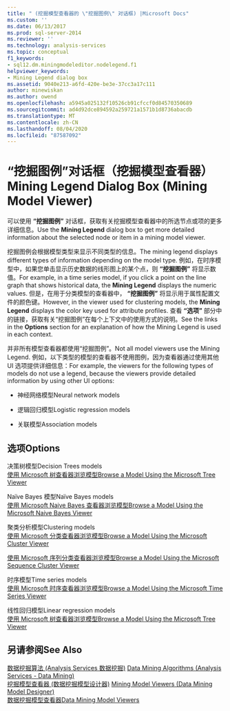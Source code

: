 ```yaml
---
title: " (挖掘模型查看器的 \"挖掘图例\" 对话框) |Microsoft Docs"
ms.custom: ''
ms.date: 06/13/2017
ms.prod: sql-server-2014
ms.reviewer: ''
ms.technology: analysis-services
ms.topic: conceptual
f1_keywords:
- sql12.dm.miningmodeleditor.nodelegend.f1
helpviewer_keywords:
- Mining Legend dialog box
ms.assetid: 9040e213-a6fd-420e-be3e-37cc3a17c111
author: minewiskan
ms.author: owend
ms.openlocfilehash: a5945a025132f10526cb91cfccf0d84570350689
ms.sourcegitcommit: ad4d92dce894592a259721a1571b1d8736abacdb
ms.translationtype: MT
ms.contentlocale: zh-CN
ms.lasthandoff: 08/04/2020
ms.locfileid: "87587092"
---
```

# <a name="mining-legend-dialog-box-mining-model-viewer"></a><span data-ttu-id="64f2e-102">“挖掘图例”对话框（挖掘模型查看器）</span><span class="sxs-lookup"><span data-stu-id="64f2e-102">Mining Legend Dialog Box (Mining Model Viewer)</span></span>
  <span data-ttu-id="64f2e-103">可以使用 **“挖掘图例”** 对话框，获取有关挖掘模型查看器中的所选节点或项的更多详细信息。</span><span class="sxs-lookup"><span data-stu-id="64f2e-103">Use the **Mining Legend** dialog box to get more detailed information about the selected node or item in a mining model viewer.</span></span>  
  
 <span data-ttu-id="64f2e-104">挖掘图例会根据模型类型来显示不同类型的信息。</span><span class="sxs-lookup"><span data-stu-id="64f2e-104">The mining legend displays different types of information depending on the model type.</span></span> <span data-ttu-id="64f2e-105">例如，在时序模型中，如果您单击显示历史数据的线形图上的某个点，则 **“挖掘图例”** 将显示数值。</span><span class="sxs-lookup"><span data-stu-id="64f2e-105">For example, in a time series model, if you click a point on the line graph that shows historical data, the **Mining Legend** displays the numeric values.</span></span> <span data-ttu-id="64f2e-106">但是，在用于分类模型的查看器中， **“挖掘图例”** 将显示用于属性配置文件的颜色键。</span><span class="sxs-lookup"><span data-stu-id="64f2e-106">However, in the viewer used for clustering models, the **Mining Legend** displays the color key used for attribute profiles.</span></span> <span data-ttu-id="64f2e-107">查看 **“选项”** 部分中的链接，获取有关“挖掘图例”在每个上下文中的使用方式的说明。</span><span class="sxs-lookup"><span data-stu-id="64f2e-107">See the links in the **Options** section for an explanation of how the Mining Legend is used in each context.</span></span>  
  
 <span data-ttu-id="64f2e-108">并非所有模型查看器都使用“挖掘图例”。</span><span class="sxs-lookup"><span data-stu-id="64f2e-108">Not all model viewers use the Mining Legend.</span></span> <span data-ttu-id="64f2e-109">例如，以下类型的模型的查看器不使用图例，因为查看器通过使用其他 UI 选项提供详细信息：</span><span class="sxs-lookup"><span data-stu-id="64f2e-109">For example, the viewers for the following types of models do not use a legend, because the viewers provide detailed information by using other UI options:</span></span>  
  
-   <span data-ttu-id="64f2e-110">神经网络模型</span><span class="sxs-lookup"><span data-stu-id="64f2e-110">Neural network models</span></span>  
  
-   <span data-ttu-id="64f2e-111">逻辑回归模型</span><span class="sxs-lookup"><span data-stu-id="64f2e-111">Logistic regression models</span></span>  
  
-   <span data-ttu-id="64f2e-112">关联模型</span><span class="sxs-lookup"><span data-stu-id="64f2e-112">Association models</span></span>  
  
## <a name="options"></a><span data-ttu-id="64f2e-113">选项</span><span class="sxs-lookup"><span data-stu-id="64f2e-113">Options</span></span>  
 <span data-ttu-id="64f2e-114">决策树模型</span><span class="sxs-lookup"><span data-stu-id="64f2e-114">Decision Trees models</span></span>  
 [<span data-ttu-id="64f2e-115">使用 Microsoft 树查看器浏览模型</span><span class="sxs-lookup"><span data-stu-id="64f2e-115">Browse a Model Using the Microsoft Tree Viewer</span></span>](data-mining/browse-a-model-using-the-microsoft-tree-viewer.md)  
  
 <span data-ttu-id="64f2e-116">Naïve Bayes 模型</span><span class="sxs-lookup"><span data-stu-id="64f2e-116">Naïve Bayes models</span></span>  
 [<span data-ttu-id="64f2e-117">使用 Microsoft Naive Bayes 查看器浏览模型</span><span class="sxs-lookup"><span data-stu-id="64f2e-117">Browse a Model Using the Microsoft Naive Bayes Viewer</span></span>](data-mining/browse-a-model-using-the-microsoft-naive-bayes-viewer.md)  
  
 <span data-ttu-id="64f2e-118">聚类分析模型</span><span class="sxs-lookup"><span data-stu-id="64f2e-118">Clustering models</span></span>  
 [<span data-ttu-id="64f2e-119">使用 Microsoft 分类查看器浏览模型</span><span class="sxs-lookup"><span data-stu-id="64f2e-119">Browse a Model Using the Microsoft Cluster Viewer</span></span>](data-mining/browse-a-model-using-the-microsoft-cluster-viewer.md)  
  
 [<span data-ttu-id="64f2e-120">使用 Microsoft 序列分类查看器浏览模型</span><span class="sxs-lookup"><span data-stu-id="64f2e-120">Browse a Model Using the Microsoft Sequence Cluster Viewer</span></span>](data-mining/browse-a-model-using-the-microsoft-sequence-cluster-viewer.md)  
  
 <span data-ttu-id="64f2e-121">时序模型</span><span class="sxs-lookup"><span data-stu-id="64f2e-121">Time series models</span></span>  
 [<span data-ttu-id="64f2e-122">使用 Microsoft 时序查看器浏览模型</span><span class="sxs-lookup"><span data-stu-id="64f2e-122">Browse a Model Using the Microsoft Time Series Viewer</span></span>](data-mining/browse-a-model-using-the-microsoft-time-series-viewer.md)  
  
 <span data-ttu-id="64f2e-123">线性回归模型</span><span class="sxs-lookup"><span data-stu-id="64f2e-123">Linear regression models</span></span>  
 [<span data-ttu-id="64f2e-124">使用 Microsoft 树查看器浏览模型</span><span class="sxs-lookup"><span data-stu-id="64f2e-124">Browse a Model Using the Microsoft Tree Viewer</span></span>](data-mining/browse-a-model-using-the-microsoft-tree-viewer.md)  
  
## <a name="see-also"></a><span data-ttu-id="64f2e-125">另请参阅</span><span class="sxs-lookup"><span data-stu-id="64f2e-125">See Also</span></span>  
 <span data-ttu-id="64f2e-126">[数据挖掘算法 &#40;Analysis Services 数据挖掘&#41;](data-mining/data-mining-algorithms-analysis-services-data-mining.md) </span><span class="sxs-lookup"><span data-stu-id="64f2e-126">[Data Mining Algorithms &#40;Analysis Services - Data Mining&#41;](data-mining/data-mining-algorithms-analysis-services-data-mining.md) </span></span>  
 <span data-ttu-id="64f2e-127">[挖掘模型查看器 &#40;数据挖掘模型设计器&#41;](mining-model-viewers-data-mining-model-designer.md) </span><span class="sxs-lookup"><span data-stu-id="64f2e-127">[Mining Model Viewers &#40;Data Mining Model Designer&#41;](mining-model-viewers-data-mining-model-designer.md) </span></span>  
 [<span data-ttu-id="64f2e-128">数据挖掘模型查看器</span><span class="sxs-lookup"><span data-stu-id="64f2e-128">Data Mining Model Viewers</span></span>](data-mining/data-mining-model-viewers.md)  
  
  
